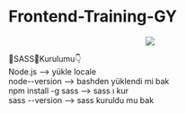 # Frontend-Training-GY

<!--## Bootstrap Ass-2 https://gamzeysr.github.io/Frontend-Training-GY/BOOTSTRAP/session-1/Ass-2/index.html

## Bootstrap Ass-1 https://gamzeysr.github.io/Frontend-Training-GY/BOOTSTRAP/session-1/Ass-1/index.html -->

<p align="center"><img src="https://user-images.githubusercontent.com/99876715/194717950-20d89fbf-d279-495b-8ced-2b96d675b604.gif" /></p>

🎉SASS🎉Kurulumu👇
<br>Node.js   --> yükle locale
<br>node--version --> bashden yüklendi mi bak
<br> npm install -g sass --> sass ı kur
<br>sass --version --> sass kuruldu mu bak
